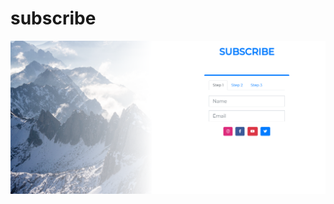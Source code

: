 # subscribe

![subscribe](https://github.com/JoaoMaiaa/subscribe/blob/main/assets/img/subscribe.png)
